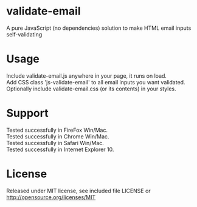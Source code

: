 validate-email
==============

A pure JavaScript (no dependencies) solution to make HTML email inputs self-validating


Usage
=====

Include validate-email.js anywhere in your page, it runs on load.  
Add CSS class 'js-validate-email' to all email inputs you want validated.  
Optionally include validate-email.css (or its contents) in your styles.  


Support
=======

Tested successfully in FireFox Win/Mac.  
Tested successfully in Chrome Win/Mac.  
Tested successfully in Safari Win/Mac.  
Tested successfully in Internet Explorer 10.  


License
=======

Released under MIT license, see included file LICENSE
or http://opensource.org/licenses/MIT
